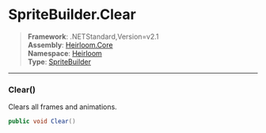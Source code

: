 # SpriteBuilder.Clear

> **Framework**: .NETStandard,Version=v2.1  
> **Assembly**: [Heirloom.Core][0]  
> **Namespace**: [Heirloom][0]  
> **Type**: [SpriteBuilder][1]

--------------------------------------------------------------------------------

### Clear()

Clears all frames and animations.

```cs
public void Clear()
```

[0]: ../Heirloom.Core.md
[1]: Heirloom.SpriteBuilder.md
